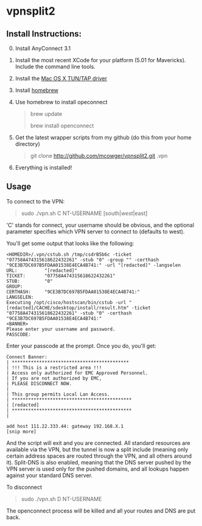vpnsplit2
=========


Install Instructions:
---------
0. Install AnyConnect 3.1
1. Install the most recent XCode for your platform (5.01 for Mavericks).  Include the command line tools.
2. Install the [Mac OS X TUN/TAP driver](http://tuntaposx.sourceforge.net/)
3. Install [homebrew](http://mxcl.github.com/homebrew/)
4. Use homebrew to install opeconnect

    >brew update
    > 
    >brew install openconnect


5. Get the latest wrapper scripts from my github (do this from your home directory)

    > git clone http://github.com/mcowger/vpnsplit2.git .vpn
    
6. Everything is installed!

Usage
----------
To connect to the VPN:
>   sudo ./vpn.sh C NT-USERNAME [south|_west_|east]

'C' stands for connect, your username should be obvious, and the optional parameter specifies which VPN server to connect to (defaults to west).

You'll get some output that looks like the following:

````
<HOMEDIR>/.vpn/cstub.sh /tmp/csdrB5b6c -ticket "07758A474315618622432261" -stub "0" -group "" -certhash "9CE3B7DC697B5FDAA01538E4ECA4B741:" -url "[redacted]" -langselen
URL:          "[redacted]"
TICKET:       "07758A474315618622432261"
STUB:         "0"
GROUP:
CERTHASH:     "9CE3B7DC697B5FDAA01538E4ECA4B741:"
LANGSELEN:
Executing /opt/cisco/hostscan/bin/cstub -url "[redacted]/CACHE/sdesktop/install/result.htm" -ticket "07758A474315618622432261" -stub "0" -certhash "9CE3B7DC697B5FDAA01538E4ECA4B741:"
<BANNER>
Please enter your username and password.
PASSCODE:
````
Enter your passcode at the prompt.  Once you do, you'll get:
````
Connect Banner:
| *******************************************
| !!! This is a restricted area !!!
| Access only authorized for EMC Approved Personnel.
| If you are not authorized by EMC,
| PLEASE DISCONNECT NOW.
|
| This group permits Local Lan Access.
| ********************************************
| [redacted]
| ********************************************
|

add host 111.22.333.44: gateway 192.168.X.1
[snip more]
````
And the script will exit and you are connected.  All standard resources are available via the VPN, but the tunnel is now a split include (meaning only certain address spaces are routed through the VPN, and all others around it).  Split-DNS is also enabled, meaning that the DNS server pushed by the VPN server is used only for the pushed domains, and all lookups happen against your standard DNS server.


To disconnect
>sudo ./vpn.sh D NT-USERNAME

The openconnect process will be killed and all your routes and DNS are put back.